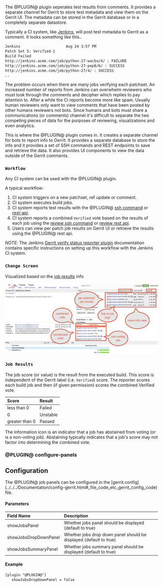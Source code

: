 The @PLUGIN@ plugin seperates test results from comments.  It provides a
separate channel for Gerrit to store test metadata and view them on the
Gerrit UI.  The metadata can be stored in the Gerrit database or in a
completely separate datastore.

Typically a CI system, like [Jenkins], will post test metadata to Gerrit as a
comment.  It looks something like this..

```
Jenkins                     Aug 24 3:57 PM
Patch Set 5: Verified-1
Build Failed
http://jenkins.acme.com/job/python-27-wacko/4/ : FAILURE
http://jenkins.acme.com/job/python-27-pep8/6/ : SUCCESS
http://jenkins.acme.com/job/python-27/4/ : SUCCESS
..
```

The problem occurs when there are many jobs verifying each patchset.  An
increased number of reports from Jenkins can overwhelm reviewers who must look
through the comments and decipher which replies to pay attention to.  After a
while the CI reports become more like spam.  Usually human reviewers only
want to view comments that have been posted by other humans reviewers not bots.
Since humans and bots must share a communications (or comments) channel it's
difficult to separate the two competing pieces of data for the purposes of
reviewing, visualizations and even analytics.

This is where the @PLUGIN@ plugin comes in.  It creates a separate channel for
bots to report info to Gerrit.  It provides a separate database to store the
info and it provides a set of SSH commands and REST endpoints to save
and retrieve the data.  It also provides UI components to view the data
outside of the Gerrit comments.

### <a id="workflow"></a>
### `Workflow`

Any CI system can be used with the @PLUGIN@ plugin.

A typical workflow:
1. CI system triggers on a new patchset, ref update or comment.
2. CI system executes build jobs.
3. CI system reports test results with the @PLUGIN@
[ssh command](cmd-save.md) or [rest-api](rest-api-changes.md).
4. CI system reports a combined `Verified` vote based on the results of each job
using the [review ssh command](../../../Documentation/cmd-review.html) or
[review rest api](../../../Documentation/rest-api-changes.html#set-review).
5. Users can view per patch job results on Gerrit UI or retrieve the results
using the @PLUGIN@ rest api.

_NOTE_: The Jenkins [Gerrit verify status reporter plugin] documentation
contains specific instructions on setting up this workflow with the
Jenkins CI system.


### <a id="change-screen"></a>
### `Change Screen`
Visualized based on the [job results](#job-results) info

![PreferencesScreenshot](images/job_results.png)



### <a id="job-results"></a>
### `Job Results`

The job score (or value) is the result from the executed build.  This
score is independent of the Gerrit label (i.e. `Verified`) score. The
reporter scores each build job and then (if given permission) scores the
combined Verified vote.

|Score          |Result  |
|:------------- |:-------|
|less than 0    |Failed  |
|0              |Unstable|
|greater than 0 |Passed  |


The information icon is an indicator that a job has abstained from voting
(or is a non-voting job).  Abstaining typically indicates that a job's
score may not factor into determining the combined vote.


### <a id="configure-panels"> @PLUGIN@ configure-panels

Configuration
-------------

The @PLUGIN@ job panels can be configured in the [gerrit.config]
(../../../Documentation/config-gerrit.html#_file_code_etc_gerrit_config_code)
file.

#### Parameters

|Field Name             |Description|
|:----------------------|:----------|
|showJobsPanel          | Whether jobs panel should be displayed (default to true)|
|showJobsDropDownPanel  | Whether jobs drop down panel should be displayed (default to true)|
|showJobsSummaryPanel   | Whether jobs summary panel should be displayed (default to true)|


#### Example

```
[plugin "@PLUGIN@"]
   showJobsDropDownPanel = false
```


[Jenkins]: https://jenkins.io
[Gerrit verify status reporter plugin]: https://wiki.jenkins-ci.org/display/JENKINS/Gerrit+Verify+Status+Reporter+Plugin
